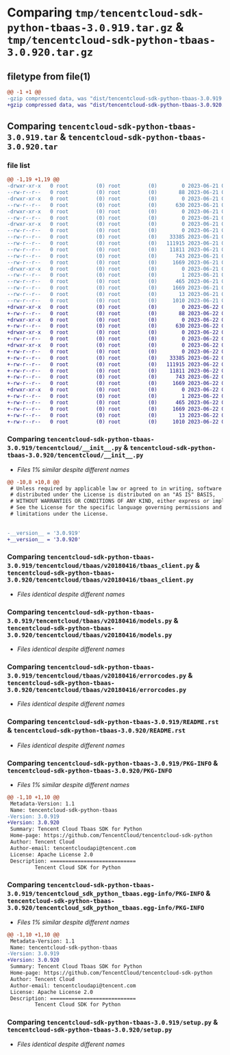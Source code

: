 # Comparing `tmp/tencentcloud-sdk-python-tbaas-3.0.919.tar.gz` & `tmp/tencentcloud-sdk-python-tbaas-3.0.920.tar.gz`

## filetype from file(1)

```diff
@@ -1 +1 @@
-gzip compressed data, was "dist/tencentcloud-sdk-python-tbaas-3.0.919.tar", last modified: Wed Jun 21 00:36:28 2023, max compression
+gzip compressed data, was "dist/tencentcloud-sdk-python-tbaas-3.0.920.tar", last modified: Thu Jun 22 00:35:17 2023, max compression
```

## Comparing `tencentcloud-sdk-python-tbaas-3.0.919.tar` & `tencentcloud-sdk-python-tbaas-3.0.920.tar`

### file list

```diff
@@ -1,19 +1,19 @@
-drwxr-xr-x   0 root         (0) root         (0)        0 2023-06-21 00:36:28.000000 tencentcloud-sdk-python-tbaas-3.0.919/
--rw-r--r--   0 root         (0) root         (0)       88 2023-06-21 00:36:28.000000 tencentcloud-sdk-python-tbaas-3.0.919/setup.cfg
-drwxr-xr-x   0 root         (0) root         (0)        0 2023-06-21 00:36:28.000000 tencentcloud-sdk-python-tbaas-3.0.919/tencentcloud/
--rw-r--r--   0 root         (0) root         (0)      630 2023-06-21 00:36:28.000000 tencentcloud-sdk-python-tbaas-3.0.919/tencentcloud/__init__.py
-drwxr-xr-x   0 root         (0) root         (0)        0 2023-06-21 00:36:28.000000 tencentcloud-sdk-python-tbaas-3.0.919/tencentcloud/tbaas/
--rw-r--r--   0 root         (0) root         (0)        0 2023-06-21 00:36:28.000000 tencentcloud-sdk-python-tbaas-3.0.919/tencentcloud/tbaas/__init__.py
-drwxr-xr-x   0 root         (0) root         (0)        0 2023-06-21 00:36:28.000000 tencentcloud-sdk-python-tbaas-3.0.919/tencentcloud/tbaas/v20180416/
--rw-r--r--   0 root         (0) root         (0)        0 2023-06-21 00:36:28.000000 tencentcloud-sdk-python-tbaas-3.0.919/tencentcloud/tbaas/v20180416/__init__.py
--rw-r--r--   0 root         (0) root         (0)    33385 2023-06-21 00:36:28.000000 tencentcloud-sdk-python-tbaas-3.0.919/tencentcloud/tbaas/v20180416/tbaas_client.py
--rw-r--r--   0 root         (0) root         (0)   111915 2023-06-21 00:36:28.000000 tencentcloud-sdk-python-tbaas-3.0.919/tencentcloud/tbaas/v20180416/models.py
--rw-r--r--   0 root         (0) root         (0)    11811 2023-06-21 00:36:28.000000 tencentcloud-sdk-python-tbaas-3.0.919/tencentcloud/tbaas/v20180416/errorcodes.py
--rw-r--r--   0 root         (0) root         (0)      743 2023-06-21 00:36:28.000000 tencentcloud-sdk-python-tbaas-3.0.919/README.rst
--rw-r--r--   0 root         (0) root         (0)     1669 2023-06-21 00:36:28.000000 tencentcloud-sdk-python-tbaas-3.0.919/PKG-INFO
-drwxr-xr-x   0 root         (0) root         (0)        0 2023-06-21 00:36:28.000000 tencentcloud-sdk-python-tbaas-3.0.919/tencentcloud_sdk_python_tbaas.egg-info/
--rw-r--r--   0 root         (0) root         (0)        1 2023-06-21 00:36:28.000000 tencentcloud-sdk-python-tbaas-3.0.919/tencentcloud_sdk_python_tbaas.egg-info/dependency_links.txt
--rw-r--r--   0 root         (0) root         (0)      465 2023-06-21 00:36:28.000000 tencentcloud-sdk-python-tbaas-3.0.919/tencentcloud_sdk_python_tbaas.egg-info/SOURCES.txt
--rw-r--r--   0 root         (0) root         (0)     1669 2023-06-21 00:36:28.000000 tencentcloud-sdk-python-tbaas-3.0.919/tencentcloud_sdk_python_tbaas.egg-info/PKG-INFO
--rw-r--r--   0 root         (0) root         (0)       13 2023-06-21 00:36:28.000000 tencentcloud-sdk-python-tbaas-3.0.919/tencentcloud_sdk_python_tbaas.egg-info/top_level.txt
--rw-r--r--   0 root         (0) root         (0)     1010 2023-06-21 00:36:28.000000 tencentcloud-sdk-python-tbaas-3.0.919/setup.py
+drwxr-xr-x   0 root         (0) root         (0)        0 2023-06-22 00:35:17.000000 tencentcloud-sdk-python-tbaas-3.0.920/
+-rw-r--r--   0 root         (0) root         (0)       88 2023-06-22 00:35:17.000000 tencentcloud-sdk-python-tbaas-3.0.920/setup.cfg
+drwxr-xr-x   0 root         (0) root         (0)        0 2023-06-22 00:35:17.000000 tencentcloud-sdk-python-tbaas-3.0.920/tencentcloud/
+-rw-r--r--   0 root         (0) root         (0)      630 2023-06-22 00:35:17.000000 tencentcloud-sdk-python-tbaas-3.0.920/tencentcloud/__init__.py
+drwxr-xr-x   0 root         (0) root         (0)        0 2023-06-22 00:35:17.000000 tencentcloud-sdk-python-tbaas-3.0.920/tencentcloud/tbaas/
+-rw-r--r--   0 root         (0) root         (0)        0 2023-06-22 00:35:17.000000 tencentcloud-sdk-python-tbaas-3.0.920/tencentcloud/tbaas/__init__.py
+drwxr-xr-x   0 root         (0) root         (0)        0 2023-06-22 00:35:17.000000 tencentcloud-sdk-python-tbaas-3.0.920/tencentcloud/tbaas/v20180416/
+-rw-r--r--   0 root         (0) root         (0)        0 2023-06-22 00:35:17.000000 tencentcloud-sdk-python-tbaas-3.0.920/tencentcloud/tbaas/v20180416/__init__.py
+-rw-r--r--   0 root         (0) root         (0)    33385 2023-06-22 00:35:17.000000 tencentcloud-sdk-python-tbaas-3.0.920/tencentcloud/tbaas/v20180416/tbaas_client.py
+-rw-r--r--   0 root         (0) root         (0)   111915 2023-06-22 00:35:17.000000 tencentcloud-sdk-python-tbaas-3.0.920/tencentcloud/tbaas/v20180416/models.py
+-rw-r--r--   0 root         (0) root         (0)    11811 2023-06-22 00:35:17.000000 tencentcloud-sdk-python-tbaas-3.0.920/tencentcloud/tbaas/v20180416/errorcodes.py
+-rw-r--r--   0 root         (0) root         (0)      743 2023-06-22 00:35:17.000000 tencentcloud-sdk-python-tbaas-3.0.920/README.rst
+-rw-r--r--   0 root         (0) root         (0)     1669 2023-06-22 00:35:17.000000 tencentcloud-sdk-python-tbaas-3.0.920/PKG-INFO
+drwxr-xr-x   0 root         (0) root         (0)        0 2023-06-22 00:35:17.000000 tencentcloud-sdk-python-tbaas-3.0.920/tencentcloud_sdk_python_tbaas.egg-info/
+-rw-r--r--   0 root         (0) root         (0)        1 2023-06-22 00:35:17.000000 tencentcloud-sdk-python-tbaas-3.0.920/tencentcloud_sdk_python_tbaas.egg-info/dependency_links.txt
+-rw-r--r--   0 root         (0) root         (0)      465 2023-06-22 00:35:17.000000 tencentcloud-sdk-python-tbaas-3.0.920/tencentcloud_sdk_python_tbaas.egg-info/SOURCES.txt
+-rw-r--r--   0 root         (0) root         (0)     1669 2023-06-22 00:35:17.000000 tencentcloud-sdk-python-tbaas-3.0.920/tencentcloud_sdk_python_tbaas.egg-info/PKG-INFO
+-rw-r--r--   0 root         (0) root         (0)       13 2023-06-22 00:35:17.000000 tencentcloud-sdk-python-tbaas-3.0.920/tencentcloud_sdk_python_tbaas.egg-info/top_level.txt
+-rw-r--r--   0 root         (0) root         (0)     1010 2023-06-22 00:35:17.000000 tencentcloud-sdk-python-tbaas-3.0.920/setup.py
```

### Comparing `tencentcloud-sdk-python-tbaas-3.0.919/tencentcloud/__init__.py` & `tencentcloud-sdk-python-tbaas-3.0.920/tencentcloud/__init__.py`

 * *Files 1% similar despite different names*

```diff
@@ -10,8 +10,8 @@
 # Unless required by applicable law or agreed to in writing, software
 # distributed under the License is distributed on an "AS IS" BASIS,
 # WITHOUT WARRANTIES OR CONDITIONS OF ANY KIND, either express or implied.
 # See the License for the specific language governing permissions and
 # limitations under the License.
 
 
-__version__ = '3.0.919'
+__version__ = '3.0.920'
```

### Comparing `tencentcloud-sdk-python-tbaas-3.0.919/tencentcloud/tbaas/v20180416/tbaas_client.py` & `tencentcloud-sdk-python-tbaas-3.0.920/tencentcloud/tbaas/v20180416/tbaas_client.py`

 * *Files identical despite different names*

### Comparing `tencentcloud-sdk-python-tbaas-3.0.919/tencentcloud/tbaas/v20180416/models.py` & `tencentcloud-sdk-python-tbaas-3.0.920/tencentcloud/tbaas/v20180416/models.py`

 * *Files identical despite different names*

### Comparing `tencentcloud-sdk-python-tbaas-3.0.919/tencentcloud/tbaas/v20180416/errorcodes.py` & `tencentcloud-sdk-python-tbaas-3.0.920/tencentcloud/tbaas/v20180416/errorcodes.py`

 * *Files identical despite different names*

### Comparing `tencentcloud-sdk-python-tbaas-3.0.919/README.rst` & `tencentcloud-sdk-python-tbaas-3.0.920/README.rst`

 * *Files identical despite different names*

### Comparing `tencentcloud-sdk-python-tbaas-3.0.919/PKG-INFO` & `tencentcloud-sdk-python-tbaas-3.0.920/PKG-INFO`

 * *Files 1% similar despite different names*

```diff
@@ -1,10 +1,10 @@
 Metadata-Version: 1.1
 Name: tencentcloud-sdk-python-tbaas
-Version: 3.0.919
+Version: 3.0.920
 Summary: Tencent Cloud Tbaas SDK for Python
 Home-page: https://github.com/TencentCloud/tencentcloud-sdk-python
 Author: Tencent Cloud
 Author-email: tencentcloudapi@tencent.com
 License: Apache License 2.0
 Description: ============================
         Tencent Cloud SDK for Python
```

### Comparing `tencentcloud-sdk-python-tbaas-3.0.919/tencentcloud_sdk_python_tbaas.egg-info/PKG-INFO` & `tencentcloud-sdk-python-tbaas-3.0.920/tencentcloud_sdk_python_tbaas.egg-info/PKG-INFO`

 * *Files 1% similar despite different names*

```diff
@@ -1,10 +1,10 @@
 Metadata-Version: 1.1
 Name: tencentcloud-sdk-python-tbaas
-Version: 3.0.919
+Version: 3.0.920
 Summary: Tencent Cloud Tbaas SDK for Python
 Home-page: https://github.com/TencentCloud/tencentcloud-sdk-python
 Author: Tencent Cloud
 Author-email: tencentcloudapi@tencent.com
 License: Apache License 2.0
 Description: ============================
         Tencent Cloud SDK for Python
```

### Comparing `tencentcloud-sdk-python-tbaas-3.0.919/setup.py` & `tencentcloud-sdk-python-tbaas-3.0.920/setup.py`

 * *Files identical despite different names*

